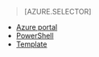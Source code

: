 <!-- not suitable for Mooncake -->

> [AZURE.SELECTOR]
- [Azure portal](/documentation/articles/virtual-networks-create-vnetpeering-arm-portal/)
- [PowerShell](/documentation/articles/virtual-networks-create-vnetpeering-arm-ps/)
- [Template](/documentation/articles/virtual-networks-create-vnetpeering-arm-template-click/)